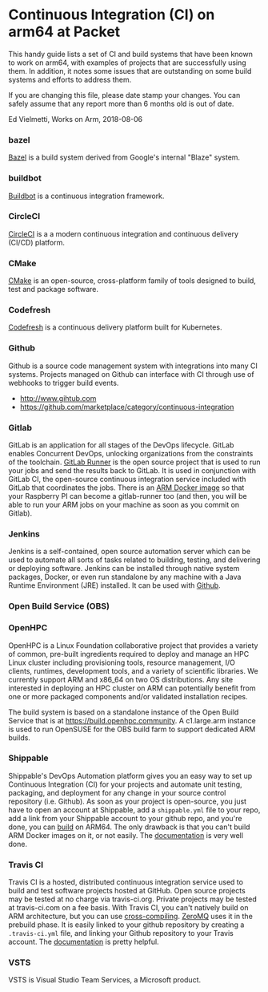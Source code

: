 # Continuous Integration (CI) on arm64 at Packet

This handy guide lists a set of CI and build systems that have been known to work
on arm64, with examples of projects that are successfully using them.
In addition, it notes some issues that are outstanding on some build systems
and efforts to address them.

If you are changing this file, please date stamp your changes. 
You can safely assume that any report more than 6 months old
is out of date.

Ed Vielmetti, Works on Arm, 2018-08-06

### bazel

[Bazel](https://bazel.build/) is a build system derived from Google's internal "Blaze" system.

### buildbot

[Buildbot](https://buildbot.net/) is a continuous integration framework.

### CircleCI

[CircleCI](https://circleci.com/) is a a modern continuous integration and continuous delivery (CI/CD) platform.

### CMake

[CMake](https://cmake.org/) is an open-source, cross-platform family of tools designed to build, test and package software.

### Codefresh

[Codefresh](https://codefresh.io/) is a continuous delivery platform built for Kubernetes.

### Github

Github is a source code management system with integrations into many
CI systems. Projects managed on Github can interface with CI through
use of webhooks to trigger build events.

* http://www.gihtub.com
* https://github.com/marketplace/category/continuous-integration

### Gitlab

GitLab is an application for all stages of the DevOps lifecycle. GitLab enables Concurrent DevOps, unlocking organizations from the constraints of the toolchain. 
[GitLab Runner](https://docs.gitlab.com/runner/) is the open source project that is used to run your jobs and send the results back to GitLab. It is used in conjunction with GitLab CI, the open-source continuous integration service included with GitLab that coordinates the jobs.
There is an [ARM Docker image](https://gitlab.com/ulm0/gitlab-runner) so that your Raspberry PI can become a gitlab-runner too (and then, you will be able to run your ARM jobs on your machine as soon as you commit on Gitlab).

### Jenkins

Jenkins is a self-contained, open source automation server which can be used to automate all sorts of tasks related to building, testing, and delivering or deploying software.
Jenkins can be installed through native system packages, Docker, or even run standalone by any machine with a Java Runtime Environment (JRE) installed.
It can be used with [Github](https://jenkins.io/solutions/github/).

### Open Build Service (OBS)

### OpenHPC

OpenHPC is a Linux Foundation collaborative project that provides a variety of common, pre-built ingredients required to deploy and manage an HPC Linux cluster including provisioning tools, resource management, I/O clients, runtimes, development tools, and a variety of scientific libraries. We currently support ARM and x86_64 on two OS distributions. Any site interested in deploying an HPC cluster on ARM can potentially benefit from one or more packaged components and/or validated installation recipes.

The build system is based on a standalone instance of the Open Build Service that is at https://build.openhpc.community. A c1.large.arm instance is used to run OpenSUSE for the OBS build farm to support dedicated ARM builds.

### Shippable

Shippable's DevOps Automation platform gives you an easy way to set up Continuous Integration (CI) for your projects and automate unit testing, packaging, and deployment for any change in your source control repository (i.e. Github). As soon as your project is open-source, you just have to open an account at Shippable, add a `shippable.yml` file to your repo, add a link from your Shippable account to your github repo, and you're done, you can [build](https://github.com/gounthar/docker-adb/tree/stretch) on ARM64.
The only drawback is that you can't build ARM Docker images on it, or not easily. The [documentation](http://docs.shippable.com/platform/tutorial/workflow/run-ci-builds-on-arm/) is very well done.

### Travis CI

Travis CI is a hosted, distributed continuous integration service used to build and test software projects hosted at GitHub.
Open source projects may be tested at no charge via travis-ci.org. Private projects may be tested at travis-ci.com on a fee basis.
With Travis CI, you can't natively build on ARM architecture, but you can use [cross-compiling](https://github.com/gounthar/minitouch/blob/master/.travis.yml). [ZeroMQ](https://github.com/zeromq/zeromq.js/) uses it in the prebuild phase. It is easily linked to your github repository by creating a `.travis-ci.yml` file, and linking your Github repository to your Travis account. The [documentation](https://docs.travis-ci.com/user/getting-started/) is pretty helpful.

### VSTS

VSTS is Visual Studio Team Services, a Microsoft product.

